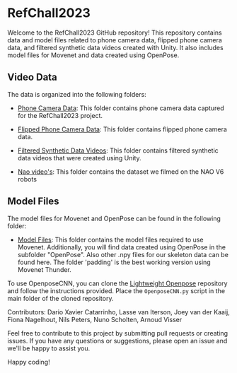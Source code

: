 # RefChall2023
Welcome to the RefChall2023 GitHub repository! This repository contains data and model files related to phone camera data, flipped phone camera data, and filtered synthetic data videos created with Unity. It also includes model files for Movenet and data created using OpenPose.

## Video Data

The data is organized into the following folders:

- [Phone Camera Data](https://drive.google.com/drive/folders/1Djf08R4_V_pmfwGo8ArrQP0Fh2_QT-L-?usp=sharing): This folder contains phone camera data captured for the RefChall2023 project.

- [Flipped Phone Camera Data](https://drive.google.com/drive/folders/1ahcp1RxnblwFw12lzUhCCg2Rh9MJ-CUt?usp=sharing): This folder contains flipped phone camera data.

- [Filtered Synthetic Data Videos](https://drive.google.com/drive/folders/1UrIsa4aTwmriCEGGBAUuCYwvyMIwRHoU?usp=sharing): This folder contains filtered synthetic data videos that were created using Unity.
- [Nao video's](https://drive.google.com/drive/folders/1QDIIl79lVmP6LSYIN92a7_ZuIUEZBuBS?usp=sharing): This folder contains the dataset we filmed on the NAO V6 robots

## Model Files

The model files for Movenet and OpenPose can be found in the following folder:

- [Model Files](https://drive.google.com/drive/folders/17rzZSiDrDhjIR0rv9Bt9Om3X43PPH-y-?usp=sharing): This folder contains the model files required to use Movenet. Additionally, you will find data created using OpenPose in the subfolder "OpenPose". Also other .npy files for our skeleton data can be found here. The folder 'padding' is the best working version using Movenet Thunder.

To use OpenposeCNN, you can clone the [Lightweight Openpose](https://github.com/Daniil-Osokin/lightweight-human-pose-estimation.pytorch) repository and follow the instructions provided. Place the `OpenposeCNN.py` script in the main folder of the cloned repository.


Contributors:
Dario Xavier Catarrinho, Lasse van Iterson, Joey van der Kaaij, Fiona Nagelhout, Nils Peters, Nuno Scholten, Arnoud Visser

Feel free to contribute to this project by submitting pull requests or creating issues. If you have any questions or suggestions, please open an issue and we'll be happy to assist you.

Happy coding!



